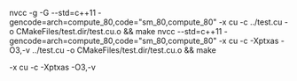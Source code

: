 


nvcc -g -G --std=c++11 -gencode=arch=compute_80,code=\"sm_80,compute_80\"  -x cu -c  ../test.cu -o CMakeFiles/test.dir/test.cu.o  && make
nvcc --std=c++11 -gencode=arch=compute_80,code=\"sm_80,compute_80\"  -x cu -c  -Xptxas -O3,-v  ../test.cu -o CMakeFiles/test.dir/test.cu.o  && make

-x cu -c -Xptxas -O3,-v 